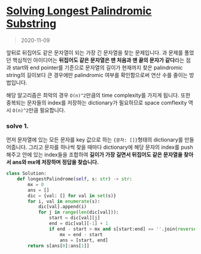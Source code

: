 # [Solving Longest Palindromic Substring](https://leetcode.com/problems/longest-palindromic-substring/)

> 2020-11-09

앞뒤로 뒤집어도 같은 문자열이 되는 가장 긴 문자열을 찾는 문제입니다. 과
문제를 풀었던 핵심적인 아이디어는 **뒤집어도 같은 문자열은 맨 처음과 맨 끝의 문자가 같다**라는 점과 
start와 end pointer를 기준으로 문자열의 길이가 현재까지 찾은 palindromic string의 길이보다 큰 경우에만 palindromic 여부를 확인함으로써 연산 수를 줄이는 방법입니다.

해당 알고리즘은 최악의 경우 `O(n)^2`만큼의 time complexity를 가지게 됩니다.
또한 중복되는 문자들의 index를 저장하는 dictionary가 필요하므로 space comflexity 역시 `O(n)^2`만큼 필요합니다.

### solve 1.
먼저 문자열에 있는 모든 문자를 key 값으로 하는 `{문자: []}`형태의 dictionary를 만들어줍니다.
그리고 문자를 하나씩 찾을 때마다 dictionary에 해당 문자의 index를 push해주고 안에 있는 index들을 조합하여 **길이가 가장 길면서 뒤집어도 같은 문자열을 찾아서 ans와 mx에 저장하며 정답을 찾습니다.**
```python
class Solution:
    def longestPalindrome(self, s: str) -> str:
        mx = 0
        ans = []
        dic = {val: [] for val in set(s)}
        for i, val in enumerate(s):
            dic[val].append(i)
            for j in range(len(dic[val])):
                start = dic[val][j]
                end = dic[val][-1] + 1
                if end - start > mx and s[start:end] == ''.join(reversed(s[start:end])):
                    mx = end - start
                    ans = [start, end]
        return s[ans[0]:ans[1]]
```